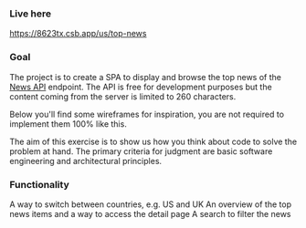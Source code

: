 ### Live here

https://8623tx.csb.app/us/top-news

### Goal
The project is to create a SPA to display and browse the top news of the [News API](https://newsapi.org/docs/endpoints/top-headlines) endpoint. The API is free for development purposes but the content coming from the server is limited to 260 characters.

Below you'll find some wireframes for inspiration, you are not required to implement them 100% like this.

The aim of this exercise is to show us how you think about code to solve the problem at hand. The primary criteria for judgment are basic software engineering and architectural principles.

### Functionality
A way to switch between countries, e.g. US and UK
An overview of the top news items and a way to access the detail page
A search to filter the news
